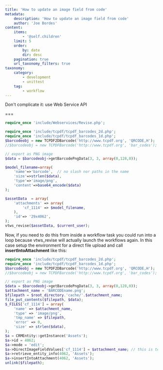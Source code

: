 ```yaml
---
title: 'How to update an image field from code'
metadata:
    description: 'How to update an image field from code'
    author: 'Joe Bordes'
content:
    items:
        - '@self.children'
    limit: 5
    order:
        by: date
        dir: desc
    pagination: true
    url_taxonomy_filters: true
taxonomy:
    category:
        - development 
        - unittest
    tag:
        - workflow
---
```


Don't complicate it: use Web Service API

===

```php
require_once 'include/Webservices/Revise.php';

require_once 'include/tcpdf/tcpdf_barcodes_2d.php';
require_once 'include/tcpdf/tcpdf_barcodes_1d.php';
$barcodeobj = new TCPDF2DBarcode('http://www.tcpdf.org', 'QRCODE,H');
//$barcodeobj = new TCPDFBarcode('http://www.tcpdf.org', 'bar_codes');

// export as PNG image
$data = $barcodeobj->getBarcodePngData(3, 3, array(0,128,0));

$model_filename=array(
	'name'=>'barcode',  // no slash nor paths in the name
	'size'=>strlen($data),
	'type'=>'image/png',
	'content'=>base64_encode($data)
);

$assetData  = array(
	'attachments' => array(
		'cf_1114' => $model_filename,
	),
	'id'=> '29x4062',
);
vtws_revise($assetData, $current_user);
```

Now, if you need to do this from inside a workflow task you could run into a loop because vtws\_revise will actually launch the workflows again. In this case setup the environment for a direct file upload and call **insertIntoAttachment** like this:

```php
require_once 'include/tcpdf/tcpdf_barcodes_2d.php';
require_once 'include/tcpdf/tcpdf_barcodes_1d.php';
$barcodeobj = new TCPDF2DBarcode('http://www.tcpdf.org', 'QRCODE,H');
//$barcodeobj = new TCPDFBarcode('http://www.tcpdf.org', 'bar_codes');

// export as PNG image
$data = $barcodeobj->getBarcodePngData(3, 3, array(0,128,0));
$attachment_name = 'BARCODEname.png';
$filepath = $root_directory.'cache/'.$attachment_name;
file_put_contents($filepath, $data);
$_FILES['cf_1114'] = array(
	'name' => $attachment_name,
	'type' => 'image/png',
	'tmp_name' => $filepath,
	'error' => 0,
	'size' => strlen($data),
);
$a = CRMEntity::getInstance('Assets');
$a->id = 4062;
$a->mode = 'edit';
$a->DirectImageFieldValues['cf_1114'] = $attachment_name; // this is to delete previous image with the same name
$a->retrieve_entity_info(4062, 'Assets');
$a->insertIntoAttachment(4062, 'Assets');
unlink($filepath);
```